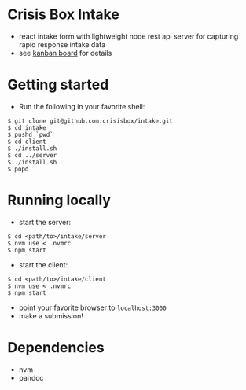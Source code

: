 # Crisis Box Intake

* react intake form with lightweight node rest api server for capturing rapid response intake data
* see [kanban board](https://apps.unite.tech/grain/XLesz7hbLomKAtL2AfzT53) for details

# Getting started

* Run the following in your favorite shell:

```
$ git clone git@github.com:crisisbox/intake.git
$ cd intake
$ pushd `pwd`
$ cd client
$ ./install.sh
$ cd ../server
$ ./install.sh
$ popd
```

# Running locally

* start the server:

```
$ cd <path/to>/intake/server
$ nvm use < .nvmrc
$ npm start
```

* start the client:

```
$ cd <path/to>/intake/client
$ nvm use < .nvmrc
$ npm start
```

* point your favorite browser to `localhost:3000`
* make a submission!

# Dependencies

* nvm
* pandoc
